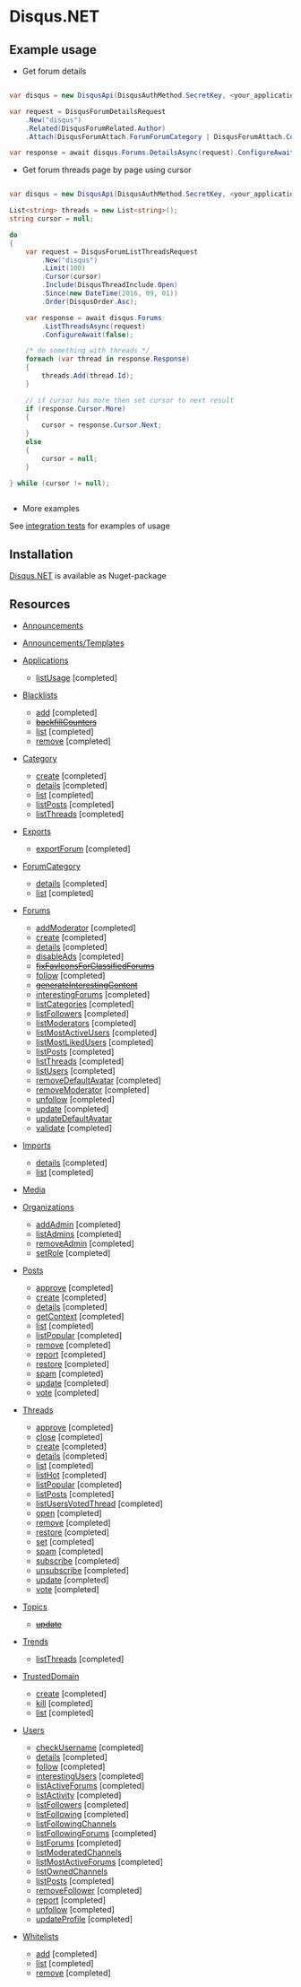 # Disqus.NET

## Example usage

* Get forum details

```C#

var disqus = new DisqusApi(DisqusAuthMethod.SecretKey, <your_application_secret_key>);

var request = DisqusForumDetailsRequest
    .New("disqus")
    .Related(DisqusForumRelated.Author)
    .Attach(DisqusForumAttach.ForumForumCategory | DisqusForumAttach.Counters);

var response = await disqus.Forums.DetailsAsync(request).ConfigureAwait(false);

```

* Get forum threads page by page using cursor

```C#

var disqus = new DisqusApi(DisqusAuthMethod.SecretKey, <your_application_secret_key>);

List<string> threads = new List<string>();
string cursor = null;

do
{
    var request = DisqusForumListThreadsRequest
        .New("disqus")
        .Limit(100)
        .Cursor(cursor)
        .Include(DisqusThreadInclude.Open)
        .Since(new DateTime(2016, 09, 01))
        .Order(DisqusOrder.Asc);

    var response = await disqus.Forums
        .ListThreadsAsync(request)
        .ConfigureAwait(false);

    /* do something with threads */
    foreach (var thread in response.Response)
    {
        threads.Add(thread.Id);
    }

    // if cursor has more then set cursor to next result
    if (response.Cursor.More)
    {
        cursor = response.Cursor.Next;
    }
    else
    {
        cursor = null;
    }

} while (cursor != null);
	    
```

* More examples 

See [integration tests](https://github.com/akaSybe/Disqus.NET/tree/master/src/Disqus.NET.Tests) for examples of usage

## Installation 

[Disqus.NET](https://www.nuget.org/packages/Disqus.NET/1.0.0) is available as Nuget-package

## Resources

- [Announcements](https://disqus.com/api/docs/announcements/)

- [Announcements/Templates](https://disqus.com/api/docs/announcements/templates/)

- [Applications](https://disqus.com/api/docs/applications/)
    - [listUsage](https://disqus.com/api/docs/applications/listUsage/) [completed]

- [Blacklists](https://disqus.com/api/docs/blacklists/)
    - [add](https://disqus.com/api/docs/blacklists/add/) [completed]
    - ~~[backfillCounters](https://disqus.com/api/docs/blacklists/backfillCounters/)~~
    - [list](https://disqus.com/api/docs/blacklists/list/) [completed]
    - [remove](https://disqus.com/api/docs/blacklists/remove/) [completed]

- [Category](https://disqus.com/api/docs/categories/)
    - [create](https://disqus.com/api/docs/categories/create/) [completed]
	- [details](https://disqus.com/api/docs/categories/details/) [completed]
    - [list](https://disqus.com/api/docs/categories/list/) [completed]
    - [listPosts](https://disqus.com/api/docs/categories/listPosts/) [completed]
    - [listThreads](https://disqus.com/api/docs/categories/listThreads/) [completed]

- [Exports](https://disqus.com/api/docs/exports/)
    - [exportForum](https://disqus.com/api/docs/exports/exportForum/) [completed]

- [ForumCategory](https://disqus.com/api/docs/forumCategories/)
    - [details](https://disqus.com/api/docs/forumCategories/details/) [completed]
    - [list](https://disqus.com/api/docs/forumCategories/list/) [completed]

- [Forums](https://disqus.com/api/docs/forums/)
    - [addModerator](https://disqus.com/api/docs/forums/addModerator/) [completed]
    - [create](https://disqus.com/api/docs/forums/create/) [completed]
    - [details](https://disqus.com/api/docs/forums/details/) [completed]
    - [disableAds](https://disqus.com/api/docs/forums/disableAds/) [completed]
    - ~~[fixFavIconsForClassifiedForums](https://disqus.com/api/docs/forums/fixFavIconsForClassifiedForums/)~~
    - [follow](https://disqus.com/api/docs/forums/follow/) [completed]
    - ~~[generateInterestingContent](https://disqus.com/api/docs/forums/generateInterestingContent/)~~
    - [interestingForums](https://disqus.com/api/docs/forums/interestingForums/) [completed]
    - [listCategories](https://disqus.com/api/docs/forums/listCategories/) [completed]
    - [listFollowers](https://disqus.com/api/docs/forums/listFollowers/) [completed]
    - [listModerators](https://disqus.com/api/docs/forums/listModerators/) [completed]
    - [listMostActiveUsers](https://disqus.com/api/docs/forums/listMostActiveUsers/) [completed]
    - [listMostLikedUsers](https://disqus.com/api/docs/forums/listMostLikedUsers/) [completed]
    - [listPosts](https://disqus.com/api/docs/forums/listPosts/) [completed]
    - [listThreads](https://disqus.com/api/docs/forums/listThreads/) [completed]
    - [listUsers](https://disqus.com/api/docs/forums/listUsers/) [completed]
    - [removeDefaultAvatar](https://disqus.com/api/docs/forums/removeDefaultAvatar/) [completed]
    - [removeModerator](https://disqus.com/api/docs/forums/removeModerator/) [completed]
    - [unfollow](https://disqus.com/api/docs/forums/unfollow/) [completed]
    - [update](https://disqus.com/api/docs/forums/update/) [completed]
    - [updateDefaultAvatar](https://disqus.com/api/docs/forums/updateDefaultAvatar/)
    - [validate](https://disqus.com/api/docs/forums/validate/) [completed]

- [Imports](https://disqus.com/api/docs/imports/)
    - [details](https://disqus.com/api/docs/imports/details/) [completed]
    - [list](https://disqus.com/api/docs/imports/list/) [completed]

- [Media](https://disqus.com/api/docs/media/)

- [Organizations](https://disqus.com/api/docs/organizations/)
    - [addAdmin](https://disqus.com/api/docs/organizations/addAdmin/) [completed]
    - [listAdmins](https://disqus.com/api/docs/organizations/listAdmins/) [completed]
    - [removeAdmin](https://disqus.com/api/docs/organizations/removeAdmin/) [completed]
    - [setRole](https://disqus.com/api/docs/organizations/setRole/) [completed]

- [Posts](https://disqus.com/api/docs/posts/)
    - [approve](https://disqus.com/api/docs/posts/approve/) [completed]
    - [create](https://disqus.com/api/docs/posts/create/) [completed]
    - [details](https://disqus.com/api/docs/posts/details/) [completed]
    - [getContext](https://disqus.com/api/docs/posts/getContext/) [completed]
    - [list](https://disqus.com/api/docs/posts/list/) [completed]
    - [listPopular](https://disqus.com/api/docs/posts/listPopular/) [completed]
    - [remove](https://disqus.com/api/docs/posts/remove/) [completed]
    - [report](https://disqus.com/api/docs/posts/report/) [completed]
    - [restore](https://disqus.com/api/docs/posts/restore/) [completed]
    - [spam](https://disqus.com/api/docs/posts/spam/) [completed]
    - [update](https://disqus.com/api/docs/posts/update/) [completed]
    - [vote](https://disqus.com/api/docs/posts/vote/) [completed]

- [Threads](https://disqus.com/api/docs/threads/)
    - [approve](https://disqus.com/api/docs/threads/approve/) [completed]
    - [close](https://disqus.com/api/docs/threads/close/) [completed]
    - [create](https://disqus.com/api/docs/threads/create/) [completed]
    - [details](https://disqus.com/api/docs/threads/details/) [completed]
    - [list](https://disqus.com/api/docs/threads/list/) [completed]
    - [listHot](https://disqus.com/api/docs/threads/listHot/) [completed]
    - [listPopular](https://disqus.com/api/docs/threads/listPopular/) [completed]
    - [listPosts](https://disqus.com/api/docs/threads/listPosts/) [completed]
    - [listUsersVotedThread](https://disqus.com/api/docs/threads/listUsersVotedThread/) [completed]
    - [open](https://disqus.com/api/docs/threads/open/) [completed]
    - [remove](https://disqus.com/api/docs/threads/remove/) [completed]
    - [restore](https://disqus.com/api/docs/threads/restore/) [completed]
    - [set](https://disqus.com/api/docs/threads/set/) [completed]
    - [spam](https://disqus.com/api/docs/threads/spam/) [completed]
    - [subscribe](https://disqus.com/api/docs/threads/subscribe/) [completed]
    - [unsubscribe](https://disqus.com/api/docs/threads/unsubscribe/) [completed]
    - [update](https://disqus.com/api/docs/threads/update/) [completed]
    - [vote](https://disqus.com/api/docs/threads/vote/) [completed]

- [Topics](https://disqus.com/api/docs/topics/)
    - ~~[update](https://disqus.com/api/docs/topics/update/)~~

- [Trends](https://disqus.com/api/docs/trends/)
    - [listThreads](https://disqus.com/api/docs/trends/listThreads/) [completed]

- [TrustedDomain](https://disqus.com/api/docs/forums/trustedDomain/)
    - [create](https://disqus.com/api/docs/forums/trustedDomain/create/) [completed]
    - [kill](https://disqus.com/api/docs/forums/trustedDomain/kill/) [completed]
    - [list](https://disqus.com/api/docs/forums/trustedDomain/list/) [completed]

- [Users](https://disqus.com/api/docs/users/)
    - [checkUsername](https://disqus.com/api/docs/users/checkUsername/) [completed]
    - [details](https://disqus.com/api/docs/users/details/) [completed]
    - [follow](https://disqus.com/api/docs/users/follow/) [completed]
    - [interestingUsers](https://disqus.com/api/docs/users/interestingUsers/) [completed]
    - [listActiveForums](https://disqus.com/api/docs/users/listActiveForums/) [completed]
    - [listActivity](https://disqus.com/api/docs/users/listActivity/) [completed]
    - [listFollowers](https://disqus.com/api/docs/users/listFollowers/) [completed]
    - [listFollowing](https://disqus.com/api/docs/users/listFollowing/) [completed]
    - [listFollowingChannels](https://disqus.com/api/docs/users/listFollowingChannels/)
    - [listFollowingForums](https://disqus.com/api/docs/users/listFollowingForums/) [completed]
    - [listForums](https://disqus.com/api/docs/users/listForums/) [completed]
    - [listModeratedChannels](https://disqus.com/api/docs/users/listModeratedChannels/)
    - [listMostActiveForums](https://disqus.com/api/docs/users/listMostActiveForums/) [completed]
    - [listOwnedChannels](https://disqus.com/api/docs/users/listOwnedChannels/)
    - [listPosts](https://disqus.com/api/docs/users/listPosts/) [completed]
    - [removeFollower](https://disqus.com/api/docs/users/removeFollower/) [completed]
    - [report](https://disqus.com/api/docs/users/report/) [completed]
    - [unfollow](https://disqus.com/api/docs/users/unfollow/) [completed]
    - [updateProfile](https://disqus.com/api/docs/users/updateProfile/) [completed]

- [Whitelists](https://disqus.com/api/docs/whitelists/)
    - [add](https://disqus.com/api/docs/whitelists/add/) [completed]
    - [list](https://disqus.com/api/docs/whitelists/list/) [completed]
    - [remove](https://disqus.com/api/docs/whitelists/remove/) [completed]
